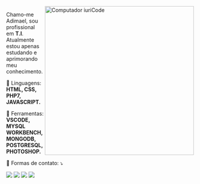 <img src="https://raw.githubusercontent.com/MicaelliMedeiros/micaellimedeiros/master/image/computer-illustration.png" min-width="400px" max-width="400px" width="400px" align="right" alt="Computador iuriCode">

<p align="left"> 
  Chamo-me Adimael, sou profissional em <strong>T.I</strong>.<br>
  Atualmente estou apenas estudando e aprimorando meu conhecimento.
</p>

<p align="left">
  🦄 Linguagens: <strong>HTML, CSS, PHP7, JAVASCRIPT.</strong>
</p>

<p align="left">
  💼 Ferramentas: <strong>VSCODE, MYSQL WORKBENCH, MONGODB, POSTGRESQL, PHOTOSHOP.</strong>
</p>

<p align="left">
  💌 Formas de contato: ⤵️
</p>

<p align="left">
  <a target="_blank" href="mailto:adimaelbr@gmail.com?subject=Hello%20again" alt="Gmail">
  <img src="https://img.shields.io/badge/-Gmail-FF0000?style=flat-square&labelColor=FF0000&logo=gmail&logoColor=white&link=LINK-DO-SEU-EMAIL" /></a>

  <a target="_blank" href="https://api.whatsapp.com/send?phone=5573999738916&text=Ol%C3%A1%2C%20meu%20nome%20%C3%A9%20Adimael%2C%20sou%20profissional%20em%20T.I" alt="WhatsApp">
  <img src="https://img.shields.io/badge/-WhatsApp-25d366?style=flat-square&labelColor=25d366&logo=whatsapp&logoColor=white&link=API-DO-SEU-WHATSAPP"/></a>

  <a target="_blank" href="https://www.facebook.com/adimael.dev/" alt="Facebook">
  <img src="https://img.shields.io/badge/-Facebook-3b5998?style=flat-square&labelColor=3b5998&logo=facebook&logoColor=white&link=LINK-DO-SEU-FACEBOOK"/></a>

  <a target="_blank" href="https://www.instagram.com/adimaelbr/" alt="Instagram">
  <img src="https://img.shields.io/badge/-Instagram-DF0174?style=flat-square&labelColor=DF0174&logo=instagram&logoColor=white&link=LINK-DO-SEU-INSTAGRAM"/></a>
</p>  
